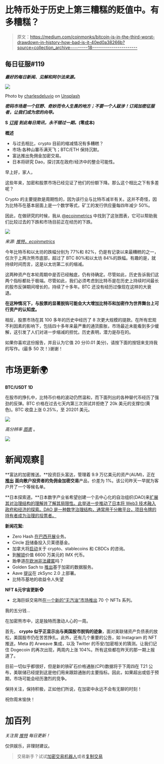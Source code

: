# 比特币处于历史上第三糟糕的贬值中。有多糟糕？

> 原文：<https://medium.com/coinmonks/bitcoin-is-in-the-third-worst-drawdown-in-history-how-bad-is-it-40ed0a38266b?source=collection_archive---------18----------------------->

## 每日征服#119

***最好的每日新闻、见解和阿尔法来源。***

![](img/be57babc6ece77f28b70cf25b2c4fd28.png)

Photo by [charlesdeluvio](https://unsplash.com/es/@charlesdeluvio?utm_source=medium&utm_medium=referral) on [Unsplash](https://unsplash.com?utm_source=medium&utm_medium=referral)

***密码市场是一个狂野、奇妙而令人生畏的地方；不要一个人跋涉！订阅加密征服者，让我们成为您的向导。***

**S** [***订阅***](https://tradergabi.substack.com/subscribe?) ***到此每日简讯，永不错过一期。*(零成本)**

**概述**

*   与过去相比，crypto 目前的缩减情况有多糟糕？
*   市场:各种山寨币满天飞；BTC/ETH 保持沉默。
*   富达推出免佣金加密交易。
*   日本将研究 Dao，探讨其在政府/经济中的整合可能性。

早上好，家人，

这些年来，加密和股票市场已经见证了他们的份额下降。那么这个相比之下有多差呢？

Crypto 的主要提款是周期性的，因为该行业与比特币减半有关。这并不奇怪，因为比特币在基本层面上是一个数学等式，矿工的发行供应量每四年减少 50%。

因此，在做研究的时候，我从 [@ecoinmetrics](https://twitter.com/ecoinometrics) 中找到了这张图表，它可以帮助我们比较过去的下跌和市场目前正在经历的下跌。

![](img/9bb5ead04dd8f778fe5d1698d7fa2f38.png)

*来源:* [*推特，ecoinmetrics*](https://twitter.com/ecoinometrics/status/1587983168988069888?s=20&t=eTJXxqgL53aWnkSdWIjy1w)

今年比特币和以太坊的跌幅分别为 77%和 82%，仍是有记录以来最糟糕的之一，仅次于上两次熊市底部，超过了 BTC 80%和以太坊 84%的跌幅。有趣的是，就持续时间而言，这是以太坊第二长的缩减。

这两种资产在本轮周期中是否已经触底，仍有待确定。尽管如此，历史告诉我们这两个指标都处于极端。尽管如此，我们必须考虑到比特币是在历史上持续时间最长的股市反弹期间增长的，持续了十多年。BTC 还没有经历过像现在这样的大衰退。

**在这种情况下，与股票的显著脱钩可能会大大增加比特币和加密作为世界舞台上可行资产的认知度。**

相反，股票市场在其 100 多年的历史中经历了 8 次更大规模的提款。在所有宏观不利因素的影响下，包括四十多年来最严重的通货膨胀，市场最近未能看到多少缓解，这引发了人们对进一步缩减的担忧。历史表明，潜力是存在的。

如果你喜欢这份报告，并且认为它值 20 分(0.01 美分)，请按下面的按钮来支持我的写作。(最多 50 次！)谢谢！

# 市场更新🌍

**BTC/USDT 1D**

在股市的挣扎中，比特币价格的波动仍然温和，而下面列出的各种替代币经历了强劲的反弹。BTC 价格在过去七天内第三次测试并拒绝了 20k 美元的支撑位(黄色)。BTC 收盘上涨 0.25%，至 20201 美元。

![](img/4cb2a1de1d4f5bc2e9c1352a328f7e12.png)

*高分辨率* [*图表*](https://www.tradingview.com/x/tQUyWpFm/) 。

![](img/200d11ea291fcb61a1b2eb30cec10a46.png)

# 新闻观察📰

**富达的加密推送。**投资巨头富达，管理着 9.9 万亿美元的资产(AUM)，正在[**推出**](https://www.cnbc.com/2022/11/03/fidelity-to-open-commission-free-crypto-trading-to-retail-investors.html) **面向散户投资者的免佣金加密交易**产品，价差为 1%。该公司昨天一早就为客户开了一个等候名单。

**日本探索道。**日本数字产业省希望创建一个去中心化的自治组织(DAO)来[扩展其对治理结构的理解并了解其局限性。此举进一步推动了日本将 Web3 技术融入政府和经济的探索。DAO 是一种数字治理结构，通常用于分散平台，项目令牌的持有者成为治理的投票者。](https://twitter.com/Cointelegraph/status/1588223250555076608?s=20&t=bK8XGuk_v0uBrJrNkdTW-w)

**新闻花絮:**

*   Zero Hash [在巴西开展](https://www.coindesk.com/business/2022/11/03/zero-hash-launches-operations-in-brazil-as-first-step-in-latin-america/)业务。
*   Circle [将](https://www.coindesk.com/business/2022/11/03/circle-begins-putting-reserves-into-new-blackrock-fund/)储备投入贝莱德基金。
*   加拿大将[启动](https://twitter.com/CoinDesk/status/1588274628262240257?s=20&t=MbWdCGRYJWx3-apXEyyajg)关于 crypto、stablecoins 和 CBDCs 的咨询。
*   到[解锁](https://www.coindesk.com/markets/2022/11/03/nft-platform-immutablexs-66m-unlocking-looms-putting-sell-pressure-on-imx-token/)价值 6600 万美元的 IMX 代币。
*   跆拳道[在欧洲非法藏匿](https://watcher.guru/news/south-korean-prosecutors-reveal-terra-co-founder-do-kwon-is-in-europe)吗？
*   Golden Sach to [推出](https://twitter.com/Hugh_Son/status/1588164886864994305?s=20&t=JDCFvAV89EXLmYLRk-oS2g)基于加密的数据服务。
*   Aave [提议](https://twitter.com/OlimpioCrypto/status/1586889122626637825?s=20&t=eOkC2KLQ97vnE8-Agoy2IA)在 zkSync 2.0 上部署。
*   比特币基地的收益令人失望

**NFT &元宇宙更新🐵**

*   北海巨妖交易所[在一个新的“无汽油”市场推出](https://decrypt.co/113462/kraken-launches-70-ethereum-solana-nfts-new-gasless-marketplace) 70 个 NFTs 系列。

我的五分钱…

在加密熊市中，这是独特而激动人心的一周。

首先， **crypto 似乎正显示出与美国股市脱钩的迹象**，面对美联储资产负债表的放松，美国股市仍在苦苦挣扎。此外，还有几个重要的公告，如 Instagram 的 NFT 推送，Meta 的 Arweave 集成，以及 Twitter 的币安/加密相关的猜测。让我们记住 Dogecoin 的再次出现，两周内上涨 104%。所有这些都在昨天的那一期上报道了。

目前一切似乎都很好，但是新的铁矿石价格通胀(CPI)数据将于下周四在 T21 公布，美联储已经提到这是他们用来跟踪通胀的主要指标。因此，如果超出或低于预期，市场可能会经历激烈的竞争。

保持关注，保持积极，正如他们所说，在加密中永远不会有无聊的时刻！

祝你周末愉快！

# 加百列

*关注我* [*推特*](https://twitter.com/web3_gabri) *每日更新！*

仅供娱乐，非理财建议。

> 交易新手？试试[加密交易机器人](/coinmonks/crypto-trading-bot-c2ffce8acb2a)或者[复制交易](/coinmonks/top-10-crypto-copy-trading-platforms-for-beginners-d0c37c7d698c)